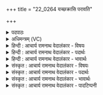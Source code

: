 +++
title = "22_0264 यच्छक्रासि परावति"

+++
<details><summary>पदपाठः</summary>

य꣢त्। श꣣क्र। अ꣡सि꣢꣯। परा꣣व꣡ति꣣। यत्। अर्वा꣣व꣡ति꣢। वृ꣣त्रहन्। वृत्र। हन्। अ꣡तः꣢꣯। त्वा꣣। गीर्भिः꣢। द्यु꣣ग꣢त्। द्यु꣣। ग꣢त्। इ꣣न्द्र। केशि꣡भिः꣢। सु꣣ता꣡वा꣢न्। आ। वि꣣वासति। २६४।
</details>

<details><summary>अधिमन्त्रम् (VC)</summary>

- इन्द्रः
- रेभः काश्यपः
- बृहती
- मध्यमः
- ऐन्द्रं काण्डम्
</details>

<details><summary>हिन्दी : आचार्य रामनाथ वेदालंकार - विषयः</summary>

अगले मन्त्र में परमात्मा की महिमा का वर्णन करके उसकी उपासना का विषय कहा गया है।
</details>

<details><summary>हिन्दी : आचार्य रामनाथ वेदालंकार - पदार्थः</summary>

पदार्थान्वयभाषाः -  हे (शक्र) शक्तिशाली परमेश्वर ! (यत्) क्योंकि, तुम (परावति) सुदूरस्थ सूर्य, नक्षत्र, चन्द्र-मण्डल आदियों में अथवा पराविद्या से प्राप्तव्य मोक्षलोक में (असि) विद्यमान हो, और हे (वृत्रहन्) अविद्या आदि दोषों के विनाशक ! (यत्) क्योंकि, तुम (अर्वावति) समीप स्थित पर्वत, नदी, सागर आदि में अथवा अपरा विद्या से प्राप्तव्य इहलोक के ऐश्वर्य में (असि) विद्यमान हो, (अतः) इसलिए, हे (इन्द्र) परमैश्वर्यशाली जगदीश्वर ! (सुतावान्) उपासना-रस को अभिषुत किये हुए यजमान (त्वा) तुम्हारी (द्युगत्) शीघ्र ही अथवा जिससे मोक्ष प्राप्त हो सके, इस प्रकार (केशिभिः) ज्ञान के प्रकाश से प्रकाशमान (गीर्भिः) वेदवाणियों से (आ विवासति) पूजा कर रहा है ॥२॥ इस मन्त्र में शक्र, वृत्रहन्, इन्द्र इन सबके इन्द्रवाचक प्रसिद्ध होने से पुनरुक्ति प्रतीत होती है, किन्तु योगार्थ ग्रहण करने से पुनरुक्ति का परिहार हो जाता है, अतः पुनरुक्तवदाभास अलङ्कार है। ‘वति, वति’ तथा ‘सुता, सति’ में छेकानुप्रास है ॥२॥
</details>

<details><summary>हिन्दी : आचार्य रामनाथ वेदालंकार - भावार्थः</summary>

भावार्थभाषाः -  सब कर्म करने में समर्थ, दूर से दूर और समीप से समीप विद्यमान, अविद्या-पाप आदि के विनाशक, सब ऐश्वर्यों के स्वामी परमात्मा की ज्ञान-विज्ञान के प्रकाश से भरपूर साममन्त्रों के गान से सबको भक्तिपरायण होकर शीघ्र ही उपासना करनी चाहिए और उसकी उपासना से ऐहिक तथा पारलौकिक आनन्द प्राप्त करना चाहिए ॥२॥
</details>

<details><summary>संस्कृत : आचार्य रामनाथ वेदालंकार - विषयः</summary>

अथ परमात्मनो महिमानमुपवर्ण्य तदुपासनाविषयमाह।
</details>

<details><summary>संस्कृत : आचार्य रामनाथ वेदालंकार - पदार्थः</summary>

पदार्थान्वयभाषाः -  हे (शक्र) शक्तिशालिन् परमेश्वर ! (यत्) यस्मात्, त्वम् (परावति) सुदूरस्थे सूर्यनक्षत्रचन्द्रमण्डलादिषु, पराविद्याग्राह्ये मोक्षलोके वा (असि) विद्यसे, किञ्च हे (वृत्रहन्) अविद्यादिदोषहन्तः ! (यत्) यस्मात्, त्वम् (अर्वावति) समीपस्थे पर्वतसरित्सागरादौ, अपराविद्याग्राह्ये इहलोकैश्वर्ये वा (असि) विद्यसे, (अतः) अस्मात् हे (इन्द्र) परमैश्वर्यवन् जगदीश्वर ! (सुतावान्) अभिषुतोपासनारसो यजमानः (त्वा) त्वाम् (द्युगत्२) क्षिप्रम्। द्युगत् इति क्षिप्रनाम निघं० २।१५। यद्वा दिवं मोक्षधाम प्रति गच्छन् यथा स्यात्तथा (केशिभिः) ज्ञानप्रकाशेन प्रकाशमानाभिः। केशी केशा रश्मयः तैस्तद्वान् भवति, काशनाद् वा प्रकाशनाद् वा। निरु० १२।२६। (गीर्भिः) वेदवाग्भिः (आ विवासति) समन्ततः परिचरति। विवासतिः परिचर्याकर्मा। निघं० ३।५। परमेश्वरस्य दूरस्थनिकटस्थरूपम् अन्यत्रापि वर्णितम् यथा, ‘तद् दू॒रे तद्वऺन्ति॒के’ य० ४०।५’, ‘दूरात् सुदूरे तदिहान्तिके च पश्यत्स्विहैव निहितं गुहायाम्।’ मु० ३।१।७ इति ॥२॥ अत्र शक्र, वृत्रहन्, इन्द्र इति सर्वेषामिन्द्रपर्यायत्वेन पौनरुक्त्यप्रतीतेः, योगार्थग्रहणेन च पुनरुक्तिपरिहारात् पुनरुक्तवदाभासोऽलङ्कारः। ‘वति, वति’ ‘सुता, सति’ इत्यत्र छेकानुप्रासः ॥
</details>

<details><summary>संस्कृत : आचार्य रामनाथ वेदालंकार - भावार्थः</summary>

भावार्थभाषाः -  सर्वकर्मक्षमो दूरात् सुदूरे निकटान्निकटे विद्यमानोऽविद्यापापादीनां हन्ता सकलैश्वर्यशाली परमात्मा ज्ञानविज्ञानप्रकाशपूर्णानां साममन्त्राणां गानेन भक्तिप्रवणैः सर्वैः क्षिप्रमेव समुपासनीयस्तदुपासनेन चैहिकपारलौकिकानन्दः प्रापणीयः ॥२॥
</details>

<details><summary>संस्कृत : आचार्य रामनाथ वेदालंकार - पादटिप्पनी</summary>

टिप्पणी:   १. ऋ० ८।९७।४। २. द्युगत् क्षिप्रम्—इति वि०। दिवं स्तुतिं गच्छन् स्तुतवान् यजमानः—इति भ०। द्युगत् गम्लृ सृप्लृ गतौ क्विपि ‘गमः क्वा’विति अनुनासिकलोपः। तुक्। सुपां सुलुगिति भिसो लुक्। द्युलोकं प्रति गच्छद्भिः स्वभासा सर्वतो गच्छद्भिः, केशिभिः केशवद्भिः हरिभिरिव स्थिताभिः गीर्भिः—इति सा०।
</details>